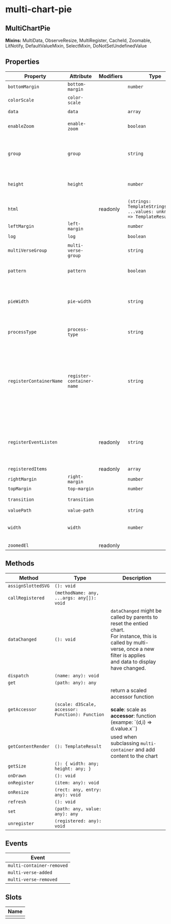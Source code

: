 # multi-chart-pie

## MultiChartPie

**Mixins:** MultiData, ObserveResize, MultiRegister, CacheId, Zoomable, LitNotify, DefaultValueMixin, SelectMixin, DoNotSetUndefinedValue

## Properties

| Property                | Attribute                 | Modifiers | Type                                             | Default   | Description                                      |
|-------------------------|---------------------------|-----------|--------------------------------------------------|-----------|--------------------------------------------------|
| `bottomMargin`          | `bottom-margin`           |           | `number`                                         |           |                                                  |
| `colorScale`            | `color-scale`             |           |                                                  |           | colorScale for the chart                         |
| `data`                  | `data`                    |           | `array`                                          |           | the data to display                              |
| `enableZoom`            | `enable-zoom`             |           | `boolean`                                        |           | `enableZoom` set true to enable zoom behaviors   |
| `group`                 | `group`                   |           | `string`                                         |           | `group` the name of the group (used when to registering this element under a multi-verse) |
| `height`                | `height`                  |           | `number`                                         |           | `height`  of the chart area. Equals actual height of component - margins |
| `html`                  |                           | readonly  | `(strings: TemplateStringsArray, ...values: unknown[]) => TemplateResult` |           |                                                  |
| `leftMargin`            | `left-margin`             |           | `number`                                         |           |                                                  |
| `log`                   | `log`                     |           | `boolean`                                        |           | `log`  true to show log                          |
| `multiVerseGroup`       | `multi-verse-group`       |           | `string`                                         | "default" | `multiVerseGroup` group name send along with `multi-verse-added` |
| `pattern`               | `pattern`                 |           | `boolean`                                        |           | `pattern` set true for charts using patterns (e.g. geo charts) |
| `pieWidth`              | `pie-width`               |           | `string`                                         |           | `pieWidth` a way to indicate the width of the radius (either in % or absolute value). <br />If set, inner radius will be inferred. |
| `processType`           | `process-type`            |           | `string`                                         |           | `processType`  the type of process type, e.g. stack for bar Chart |
| `registerContainerName` | `register-container-name` |           | `string`                                         | "svgHost" | `registerContainerName` the name of the container set to registered items. This is needed because<br />some items can be registered agains mutiple domain. For instance, multi-g : as an resizable svg item<br />and against multi-verse. |
| `registerEventListen`   |                           | readonly  | `string`                                         |           | `registerEventListen` the name of the event that will trigger<br />a registration. This event is fired by an element applying<br />Resiterable Mixin<br /> |
| `registeredItems`       |                           | readonly  | `array`                                          |           |                                                  |
| `rightMargin`           | `right-margin`            |           | `number`                                         |           |                                                  |
| `topMargin`             | `top-margin`              |           | `number`                                         |           |                                                  |
| `transition`            | `transition`              |           |                                                  |           | `transition` to apply while drawing              |
| `valuePath`             | `value-path`              |           | `string`                                         |           |                                                  |
| `width`                 | `width`                   |           | `number`                                         |           | `width`  of the chart area. Equals actual width of component - margins |
| `zoomedEl`              |                           | readonly  |                                                  |           |                                                  |

## Methods

| Method             | Type                                             | Description                                      |
|--------------------|--------------------------------------------------|--------------------------------------------------|
| `assignSlottedSVG` | `(): void`                                       |                                                  |
| `callRegistered`   | `(methodName: any, ...args: any[]): void`        |                                                  |
| `dataChanged`      | `(): void`                                       | `dataChanged` might be called by parents to reset the entied chart.<br />For instance, this is called by multi-verse, once a new filter is applies<br />and data to display have changed. |
| `dispatch`         | `(name: any): void`                              |                                                  |
| `get`              | `(path: any): any`                               |                                                  |
| `getAccessor`      | `(scale: d3Scale, accessor: Function): Function` | return a scaled accessor function<br /><br />**scale**: scale as<br />**accessor**: function (exampe: `(d,i) => d.value.x``) |
| `getContentRender` | `(): TemplateResult`                             | used when subclassing `multi-container` and add content to the chart |
| `getSize`          | `(): { width: any; height: any; }`               |                                                  |
| `onDrawn`          | `(): void`                                       |                                                  |
| `onRegister`       | `(item: any): void`                              |                                                  |
| `onResize`         | `(rect: any, entry: any): void`                  |                                                  |
| `refresh`          | `(): void`                                       |                                                  |
| `set`              | `(path: any, value: any): any`                   |                                                  |
| `unregister`       | `(registered: any): void`                        |                                                  |

## Events

| Event                     |
|---------------------------|
| `multi-container-removed` |
| `multi-verse-added`       |
| `multi-verse-removed`     |

## Slots

| Name |
|------|
|      |
